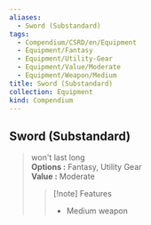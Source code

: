 ```yaml
---
aliases:
  - Sword (Substandard)
tags:
  - Compendium/CSRD/en/Equipment
  - Equipment/Fantasy
  - Equipment/Utility-Gear
  - Equipment/Value/Moderate
  - Equipment/Weapon/Medium
title: Sword (Substandard)
collection: Equipment
kind: Compendium
---
```

## Sword (Substandard)  
  
>won't last long  
> **Options :** Fantasy, Utility Gear  
> **Value :** Moderate  
>>[!note] Features  
>> - Medium weapon